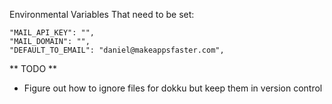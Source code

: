 
Environmental Variables That need to be set:

```
"MAIL_API_KEY": "", 
"MAIL_DOMAIN": "",
"DEFAULT_TO_EMAIL": "daniel@makeappsfaster.com",
```

** TODO **

- Figure out how to ignore files for dokku but keep them in version control
